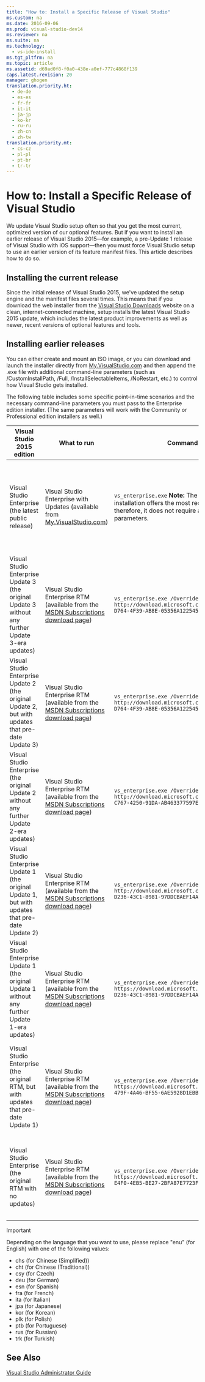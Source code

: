 ```yaml
---
title: "How to: Install a Specific Release of Visual Studio"
ms.custom: na
ms.date: 2016-09-06
ms.prod: visual-studio-dev14
ms.reviewer: na
ms.suite: na
ms.technology: 
  - vs-ide-install
ms.tgt_pltfrm: na
ms.topic: article
ms.assetid: d69ad0f8-f0a0-438e-a0ef-777c4868f139
caps.latest.revision: 20
manager: ghogen
translation.priority.ht: 
  - de-de
  - es-es
  - fr-fr
  - it-it
  - ja-jp
  - ko-kr
  - ru-ru
  - zh-cn
  - zh-tw
translation.priority.mt: 
  - cs-cz
  - pl-pl
  - pt-br
  - tr-tr
---
```

# How to: Install a Specific Release of Visual Studio
We update Visual Studio setup often so that you get the most current, optimized version of our optional features.  But if you want to install an earlier release of Visual Studio 2015—for example, a pre-Update 1 release of Visual Studio with iOS support—then you must  force Visual Studio setup to use an earlier version of its feature manifest files. This article describes how to do so.  
  
## Installing the current release  
 Since the initial release of Visual Studio 2015, we've updated the setup engine and the manifest files several times.  This means that if you download the web installer from the [Visual Studio Downloads](https://www.visualstudio.com/downloads/download-visual-studio-vs) website on a clean, internet-connected machine, setup installs the latest Visual Studio 2015 update, which includes the latest product  improvements as well as  newer, recent versions of optional features and tools.  
  
## Installing earlier releases  
 You can either create and mount an ISO image, or you can download and launch the installer directly from [My.VisualStudio.com](https://my.visualstudio.com/downloads?q=visual%20studio%20enterprise%202015) and then append the .exe file with additional command-line parameters (such as /CustomInstallPath, /Full, /InstallSelectableItems, /NoRestart, etc.) to control how Visual Studio gets installed.  
  
 The following table includes some specific point-in-time scenarios and the necessary command-line parameters you must pass to the Enterprise edition installer. (The same parameters will work with the Community or Professional edition installers as well.)  
  
|Visual Studio 2015 edition|What to run|Command-line to use|What setup does|  
|--------------------------------|-----------------|--------------------------|---------------------|  
|Visual Studio Enterprise (the latest public release)|Visual Studio Enterprise with Updates (available from   [My.VisualStudio.com](https://my.visualstudio.com/downloads?q=visual%20studio%20enterprise%202015))|`vs_enterprise.exe` **Note:**  The default behavior of this installation offers the most recent optional features and therefore, it does not require any command-line parameters.|Visual Studio setup will use the most recent feed.xml and install the most recent files|  
|Visual Studio Enterprise Update 3 (the original Update 3 without any further Update 3-era updates)|Visual Studio Enterprise RTM (available from the [MSDN Subscriptions download page](https://msdn.microsoft.com/subscriptions/downloads/))|`vs_enterprise.exe /OverrideFeedURI http://download.microsoft.com/download/6/B/B/6BBD3561-D764-4F39-AB8E-05356A122545/20160628.2/enu/feed.xml`|Visual Studio setup will use the feed.xml that was available when Update 3 released|  
|Visual Studio Enterprise Update 2 (the original Update 2, but with updates that pre-date Update 3)|Visual Studio Enterprise RTM (available from the [MSDN Subscriptions download page](https://msdn.microsoft.com/subscriptions/downloads/))|`vs_enterprise.exe /OverrideFeedURI http://download.microsoft.com/download/6/B/B/6BBD3561-D764-4F39-AB8E-05356A122545/20160620.2/enu/feed.xml`|Visual Studio setup will use the feed.xml that was current before Update 3 released|  
|Visual Studio Enterprise (the original Update 2 without any further Update 2-era updates)|Visual Studio Enterprise RTM (available from the [MSDN Subscriptions download page](https://msdn.microsoft.com/subscriptions/downloads/))|`vs_enterprise.exe /OverrideFeedURI http://download.microsoft.com/download/0/6/B/06BB0C5C-C767-4250-91DA-AB463377597E/20160405.3/enu/feed.xml`|Visual Studio setup will use the feed.xml that was available when Update 2 released|  
|Visual Studio Enterprise Update 1 (the original Update 1, but with updates that pre-date Update 2)|Visual Studio Enterprise RTM (available from the [MSDN Subscriptions download page](https://msdn.microsoft.com/subscriptions/downloads/))|`vs_enterprise.exe /OverrideFeedURI http://download.microsoft.com/download/3/2/A/32A1974F-D236-43C1-8981-97DDCBAEF14A/20160225.3/enu/feed.xml`|Visual Studio setup will use the feed.xml that was current before Update 2 released|  
|Visual Studio Enterprise Update 1 (the original Update 1 without any further Update 1-era updates)|Visual Studio Enterprise RTM (available from the [MSDN Subscriptions download page](https://msdn.microsoft.com/subscriptions/downloads/))|`vs_enterprise.exe /OverrideFeedURI https://download.microsoft.com/download/3/2/A/32A1974F-D236-43C1-8981-97DDCBAEF14A/20151201.1/enu/feed.xml`|Visual Studio setup will use the feed.xml that was available when Update 1 released|  
|Visual Studio Enterprise (the original RTM, but with updates that pre-date Update 1)|Visual Studio Enterprise RTM (available from the  [MSDN Subscriptions download page](https://msdn.microsoft.com/en-us/subscriptions/downloads/))|`vs_enterprise.exe /OverrideFeedURI https://download.microsoft.com/download/3/6/1/36188D5F-479F-4A46-BF55-6AE5928D1EBB/20151102.3/enu/feed.xml`|Visual Studio setup will use the feed.xml that was current before Update 1 released|  
|Visual Studio Enterprise (the original RTM with no updates)|Visual Studio Enterprise RTM (available from the [MSDN Subscriptions download page](https://msdn.microsoft.com/subscriptions/downloads/))|`vs_enterprise.exe /OverrideFeedURI https://download.microsoft.com/download/5/7/B/57BF5016-E4F0-4EB5-BE27-2BFA87E7723F/20150713.1/enu/feed.xml`|Visual Studio setup will use the feed.xml that was available when RTM released|  
  
> [!IMPORTANT]
>  Depending on the language that you want to use, please replace "enu" (for English) with one of the following values:  
>   
>  -   chs (for Chinese (Simplified))  
> -   cht (for Chinese (Traditional))  
> -   csy (for Czech)  
> -   deu (for German)  
> -   esn (for Spanish)  
> -   fra (for French)  
> -   ita (for Italian)  
> -   jpa (for Japanese)  
> -   kor (for Korean)  
> -   plk (for Polish)  
> -   ptb (for Portuguese)  
> -   rus (for Russian)  
> -   trk (for Turkish)  
  
## See Also  
 [Visual Studio Administrator Guide](../VS_Installing/Visual-Studio-Administrator-Guide.md)